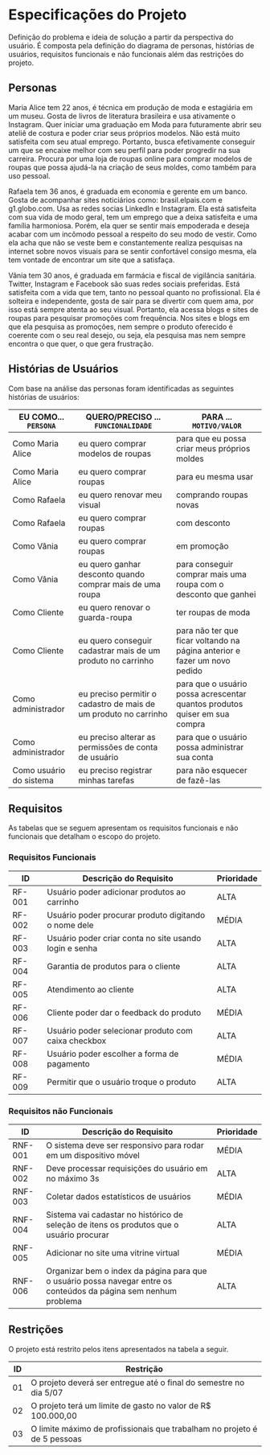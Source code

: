# Especificações do Projeto

Definição do problema e ideia de solução a partir da perspectiva do usuário. É composta pela definição do  diagrama de personas, histórias de usuários, requisitos funcionais e não funcionais além das restrições do projeto.

## Personas

Maria Alice tem 22 anos, é técnica em produção de moda e estagiária em um museu. Gosta de livros de literatura brasileira e usa ativamente o Instagram. Quer iniciar uma graduação em Moda para futuramente abrir seu ateliê de costura e poder criar seus próprios modelos. Não está muito satisfeita com seu atual emprego. Portanto, busca efetivamente conseguir um que se encaixe melhor com seu perfil para poder progredir na sua carreira. Procura por uma loja de roupas online para comprar modelos de roupas que possa ajudá-la na criação de seus moldes, como também para uso pessoal.

Rafaela tem 36 anos, é graduada em economia e gerente em um banco. Gosta de acompanhar sites noticiários como: brasil.elpais.com e g1.globo.com. Usa as redes socias LinkedIn e Instagram. Ela está satisfeita com sua vida de modo geral, tem um emprego que a deixa satisfeita e uma família harmoniosa. Porém, ela quer se sentir mais empoderada e deseja acabar com um incômodo pessoal a respeito do seu modo de vestir. Como ela acha que não se veste bem e constantemente realiza pesquisas na internet sobre novos visuais para se sentir confortável consigo mesma, ela tem vontade de encontrar um site que a satisfaça.

Vânia tem 30 anos, é graduada em farmácia e fiscal de vigilância sanitária. Twitter, Instagram e Facebook são suas redes sociais preferidas. Está satisfeita com a vida que tem, tanto no pessoal quanto no profissional. Ela é solteira e independente, gosta de sair para se divertir com quem ama, por isso está sempre atenta ao seu visual. Portanto, ela acessa blogs e sites de roupas para pesquisar promoções com frequência. Nos sites e blogs em que ela pesquisa as promoções, nem sempre o produto oferecido é coerente com o seu real desejo, ou seja, ela pesquisa mas nem sempre encontra o que quer, o que gera frustração.

## Histórias de Usuários

Com base na análise das personas foram identificadas as seguintes histórias de usuários:

|EU COMO... `PERSONA`| QUERO/PRECISO ... `FUNCIONALIDADE` |PARA ... `MOTIVO/VALOR`                 |
|--------------------|------------------------------------|----------------------------------------|
|Como Maria Alice         | eu quero comprar modelos de roupas          | para que eu possa criar meus próprios moldes|
|Como Maria Alice         | eu quero comprar roupas                     | para eu mesma usar|
|Como Rafaela             | eu quero renovar meu visual                 | comprando roupas novas|
|Como Rafaela             | eu quero comprar roupas                     | com desconto|
|Como Vânia               | eu quero comprar roupas                     | em promoção|
|Como Vânia               | eu quero ganhar desconto quando comprar mais de uma roupa     | para conseguir comprar mais uma roupa com o desconto que ganhei|
|Como Cliente             | eu quero renovar o guarda-roupa             | ter roupas de moda|
|Como Cliente             | eu quero conseguir cadastrar mais de um produto no carrinho | para não ter que ficar voltando na página anterior e fazer um novo pedido |
|Como administrador       | eu preciso permitir o cadastro de mais de um produto no carrinho | para que o usuário possa acrescentar quantos produtos quiser em sua compra|
|Como administrador       | eu preciso alterar as permissões de conta de usuário | para que o usuário possa administrar sua conta|
|Como usuário do sistema  | eu preciso registrar minhas tarefas           | para não esquecer de fazê-las |

## Requisitos

As tabelas que se seguem apresentam os requisitos funcionais e não funcionais que detalham o escopo do projeto.

### Requisitos Funcionais

|ID    | Descrição do Requisito  | Prioridade |
|------|-----------------------------------------|----|
|RF-001| Usuário poder adicionar produtos ao carrinho | ALTA | 
|RF-002| Usuário poder procurar produto digitando o nome dele   | MÉDIA |
|RF-003| Usuário poder criar conta no site usando login e senha | ALTA |
|RF-004| Garantia de produtos para o cliente | ALTA |
|RF-005| Atendimento ao cliente | ALTA |
|RF-006| Cliente poder dar o feedback do produto | MÉDIA |
|RF-007| Usuário poder selecionar produto com caixa checkbox | ALTA |
|RF-008| Usuário poder escolher a forma de pagamento | MÉDIA |
|RF-009| Permitir que o usuário troque o produto | ALTA |


### Requisitos não Funcionais

|ID     | Descrição do Requisito  |Prioridade |
|-------|-------------------------|----|
|RNF-001| O sistema deve ser responsivo para rodar em um dispositivo móvel | MÉDIA | 
|RNF-002| Deve processar requisições do usuário em no máximo 3s |  ALTA |
|RNF-003| Coletar dados estatísticos de usuários | MÉDIA |
|RNF-004| Sistema vai cadastar no histórico de seleção de itens os produtos que o usuário procurar | ALTA |
|RNF-005| Adicionar no site uma vitrine virtual | MÉDIA |
|RNF-006| Organizar bem o index da página para que o usuário possa navegar entre os conteúdos da página sem nenhum problema | ALTA |


## Restrições

O projeto está restrito pelos itens apresentados na tabela a seguir.

|ID| Restrição                                                                         |
|--|-----------------------------------------------------------------------------------|
|01| O projeto deverá ser entregue até o final do semestre no dia 5/07                 |
|02| O projeto terá um limite de gasto no valor de R$ 100.000,00                       |
|03| O limite máximo de profissionais que trabalham no projeto é de 5 pessoas          |

